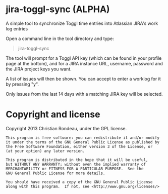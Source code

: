 jira-toggl-sync (ALPHA)
=======================

A simple tool to synchronize Toggl time entries into Atlassian JIRA's work log entries

Open a command line in the tool directory and type:

> jira-toggl-sync

The tool will prompt for a Toggl API key (which can be found in your profile page at the bottom), and for a JIRA instance URL, username, password and the JIRA project keys you want.

A list of issues will then be shown. You can accept to enter a worklog for it by pressing "y".

Only issues from the last 14 days with a matching JIRA key will be selected.

Copyright and license
=====================

Copyright 2013 Christian Rondeau, under the GPL license.

    This program is free software: you can redistribute it and/or modify
    it under the terms of the GNU General Public License as published by
    the Free Software Foundation, either version 3 of the License, or
    (at your option) any later version.

    This program is distributed in the hope that it will be useful,
    but WITHOUT ANY WARRANTY; without even the implied warranty of
    MERCHANTABILITY or FITNESS FOR A PARTICULAR PURPOSE.  See the
    GNU General Public License for more details.

    You should have received a copy of the GNU General Public License
    along with this program.  If not, see <http://www.gnu.org/licenses/>
